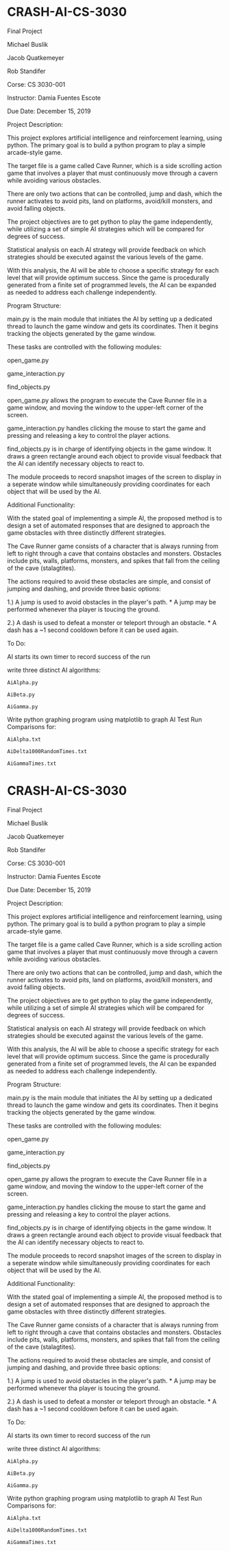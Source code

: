 # CRASH-AI-CS-3030
Final Project

Michael Buslik

Jacob Quatkemeyer

Rob Standifer

Corse: CS 3030-001

Instructor: Damia Fuentes Escote

Due Date: December 15, 2019


Project Description:

This project explores artificial intelligence and reinforcement learning, 
using python. The primary goal is to build a python program to play a 
simple arcade-style game.

The target file is a game called Cave Runner, which is a side scrolling 
action game that involves a player that must continuously move through 
a cavern while avoiding various obstacles.

There are only two actions that can be controlled, jump and dash, which 
the runner activates to avoid pits, land on platforms, avoid/kill monsters, 
and avoid falling objects. 

The project objectives are to get python to play the game independently, 
while utilizing a set of simple AI strategies which will be compared for 
degrees of success.

Statistical analysis on each AI strategy will provide feedback on which 
strategies should be executed against the various levels of the game. 

With this analysis, the AI will be able to choose a specific strategy for 
each level that will provide optimum success. Since the game is procedurally 
generated from a finite set of programmed levels, the AI can be expanded as 
needed to address each challenge independently. 


Program Structure:

main.py is the main module that initiates the AI by setting up a dedicated 
thread to launch the game window and gets its coordinates. Then it begins 
tracking the objects generated by the game window.

These tasks are controlled with the following modules:

  open_game.py
  
  game_interaction.py
  
  find_objects.py

open_game.py allows the program to execute the Cave Runner file in a game
window, and moving the window to the upper-left corner of the screen.

game_interaction.py handles clicking the mouse to start the game and pressing 
and releasing a key to control the player actions.
 
find_objects.py is in charge of identifying objects in the game window. It draws 
a green rectangle around each object to provide visual feedback that the AI can 
identify necessary objects to react to.

The module proceeds to record snapshot images of the screen to display in a 
seperate window while simultaneously providing coordinates for each object that 
will be used by the AI.

Additional Functionality:

With the stated goal of implementing a simple AI, the proposed method is to 
design a set of automated responses that are designed to approach the game 
obstacles with three distinctly different strategies.

The Cave Runner game consists of a character that is always running from left
to right through a cave that contains obstacles and monsters. Obstacles include 
pits, walls, platforms, monsters, and spikes that fall from the ceiling of the 
cave (stalagtites). 

The actions required to avoid these obstacles are simple, and consist of 
jumping and dashing, and provide three basic options:

  1.) A jump is used to avoid obstacles in the player's path.
      * A jump may be performed whenever tha player is toucing the ground.
  
  2.) A dash is used to defeat a monster or teleport through an obstacle.
      * A dash has a ~1 second cooldown before it can be used again.
 
 
 
  
  
  To Do:
  
  AI starts its own timer to record success of the run
  
  write three distinct AI algorithms:
  
    AiAlpha.py
    
    AiBeta.py
    
    AiGamma.py
  
  Write python graphing program using matplotlib to graph AI Test Run Comparisons for:
  
    AiAlpha.txt
    
    AiDelta1000RandomTimes.txt
    
    AiGammaTimes.txt
  

# CRASH-AI-CS-3030
Final Project

Michael Buslik

Jacob Quatkemeyer

Rob Standifer

Corse: CS 3030-001

Instructor: Damia Fuentes Escote

Due Date: December 15, 2019


Project Description:

This project explores artificial intelligence and reinforcement learning, 
using python. The primary goal is to build a python program to play a 
simple arcade-style game.

The target file is a game called Cave Runner, which is a side scrolling 
action game that involves a player that must continuously move through 
a cavern while avoiding various obstacles.

There are only two actions that can be controlled, jump and dash, which 
the runner activates to avoid pits, land on platforms, avoid/kill monsters, 
and avoid falling objects. 

The project objectives are to get python to play the game independently, 
while utilizing a set of simple AI strategies which will be compared for 
degrees of success.

Statistical analysis on each AI strategy will provide feedback on which 
strategies should be executed against the various levels of the game. 

With this analysis, the AI will be able to choose a specific strategy for 
each level that will provide optimum success. Since the game is procedurally 
generated from a finite set of programmed levels, the AI can be expanded as 
needed to address each challenge independently. 


Program Structure:

main.py is the main module that initiates the AI by setting up a dedicated 
thread to launch the game window and gets its coordinates. Then it begins 
tracking the objects generated by the game window.

These tasks are controlled with the following modules:

  open_game.py
  
  game_interaction.py
  
  find_objects.py

open_game.py allows the program to execute the Cave Runner file in a game
window, and moving the window to the upper-left corner of the screen.

game_interaction.py handles clicking the mouse to start the game and pressing 
and releasing a key to control the player actions.
 
find_objects.py is in charge of identifying objects in the game window. It draws 
a green rectangle around each object to provide visual feedback that the AI can 
identify necessary objects to react to.

The module proceeds to record snapshot images of the screen to display in a 
seperate window while simultaneously providing coordinates for each object that 
will be used by the AI.

Additional Functionality:

With the stated goal of implementing a simple AI, the proposed method is to 
design a set of automated responses that are designed to approach the game 
obstacles with three distinctly different strategies.

The Cave Runner game consists of a character that is always running from left
to right through a cave that contains obstacles and monsters. Obstacles include 
pits, walls, platforms, monsters, and spikes that fall from the ceiling of the 
cave (stalagtites). 

The actions required to avoid these obstacles are simple, and consist of 
jumping and dashing, and provide three basic options:

  1.) A jump is used to avoid obstacles in the player's path.
      * A jump may be performed whenever tha player is toucing the ground.
  
  2.) A dash is used to defeat a monster or teleport through an obstacle.
      * A dash has a ~1 second cooldown before it can be used again.
 
 
 
  
  
  To Do:
  
  AI starts its own timer to record success of the run
  
  write three distinct AI algorithms:
  
    AiAlpha.py
    
    AiBeta.py
    
    AiGamma.py
  
  Write python graphing program using matplotlib to graph AI Test Run Comparisons for:
  
    AiAlpha.txt
    
    AiDelta1000RandomTimes.txt
    
    AiGammaTimes.txt
  


 

